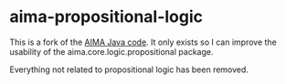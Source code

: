 aima-propositional-logic
========================

This is a fork of the [AIMA Java code](https://code.google.com/p/aima-java/). It only
exists so I can improve the usability of the aima.core.logic.propositional package.

Everything not related to propositional logic has been removed.